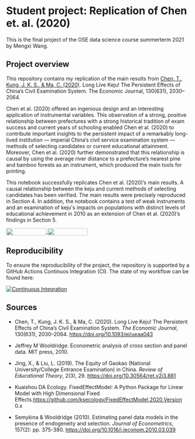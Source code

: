 # Student project: Replication of Chen et. al. (2020) 

This is the final project of the OSE data science course summerterm 2021 by Mengxi Wang.

## Project overview

This repository contains my replication of the main results from [Chen, T., Kung, J. K. S., & Ma, C. (2020)](https://doi.org/10.1093/ej/ueaa043). Long Live Keju! The Persistent Effects of China’s Civil Examination System. The Economic Journal, 130(631), 2030–2064.

Chen et al. (2020) offered an ingenious design and an interesting application of instrumental variables. This observation of a strong, positive relationship between prefectures with a strong historical tradition of exam success and current years of schooling enabled Chen et al. (2020) to contribute important insights to the persistent impact of a remarkably long-lived institution — imperial China’s civil service examination system — methods of selecting candidates or current educational attainment. Moreover, Chen et al. (2020) further demonstrated that this relationship is causal by using the average river distance to a prefecture’s nearest pine and bamboo forests as an instrument, which produced the main tools for printing.

This notebook successfully replicates Chen et al. (2020)’s main results. A causal relationship between the keju and current methods of selecting candidates has been verified. The main results were precisely reproduced in Section 4. In addition, the notebook contains a test of weak instruments and an examination of keju's impacts on populations with distinct levels of educational achievement in 2010 as an extension of Chen et al. (2020)’s findings in Section 5.


<a href="https://nbviewer.jupyter.org/github/OpenSourceEconomics/ose-data-science-course-project-Mengxi-20/blob/master/replication-notebook-mengxi.ipynb"
   target="_parent">
   <img align="center"
  src="https://raw.githubusercontent.com/jupyter/design/master/logos/Badges/nbviewer_badge.png"
      width="109" height="20">
</a>
<a href="https://mybinder.org/v2/gh/OpenSourceEconomics/ose-data-science-course-project-Mengxi-20/master?filepath=replication-notebook-mengxi.ipynb"
    target="_parent">
    <img align="center"
       src="https://mybinder.org/badge_logo.svg"
       width="109" height="20">
</a>

## Reproducibility

To ensure the reproducibility of the project, the repository is supported by a GitHub Actions Continuos Integration (CI). The state of my workflow can be found here:

[![Continuous Integration](https://github.com/OpenSourceEconomics/ose-data-science-course-project-Mengxi-20/actions/workflows/ci.yml/badge.svg)](https://github.com/OpenSourceEconomics/ose-data-science-course-project-Mengxi-20/actions/workflows/ci.yml)


## Sources

* Chen, T., Kung, J. K. S., & Ma, C. (2020). Long Live Keju! The Persistent Effects of China’s Civil Examination System. *The Economic Journal*, 130(631), 2030–2064. https://doi.org/10.1093/ej/ueaa043

* Jeffrey M Wooldridge. Econometric analysis of cross section and panel data. MIT press, 2010.

* Jing, X., & Liu, L. (2019). The Equity of Gaokao (National University/College Entrance Examination) in China. *Review of Educational Theory*, 2(3), 29. https://doi.org/10.30564/ret.v2i3.881

* Kuaishou DA Ecology. FixedEffectModel: A Python Package for Linear Model with High Dimensional Fixed Effects.https://github.com/ksecology/FixedEffectModel,2020.Version 0.x

* Semykina & Wooldridge (2010). Estimating panel data models in the presence of endogeneity and selection. *Journal of Econometrics*, 157(2): pp. 375-380. https://doi.org/10.1016/j.jeconom.2010.03.039

